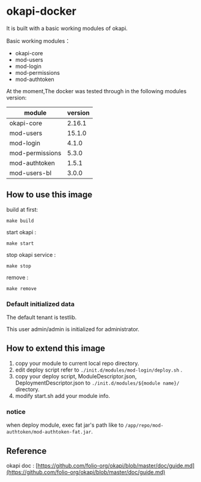 # okapi-docker

It is built with a basic working modules of okapi.

Basic working modules：

* okapi-core
* mod-users
* mod-login
* mod-permissions
* mod-authtoken

At the moment,The docker was tested through in the following modules version:

| module          | version |
|-----------------|---------|
| okapi-core      |	2.16.1  |
| mod-users       | 15.1.0  |
| mod-login       | 4.1.0   |
| mod-permissions | 5.3.0   |
| mod-authtoken   | 1.5.1   |
| mod-users-bl    | 3.0.0   |


## How to use this image

build at first:

```
make build
```

start okapi :

```
make start
```

stop okapi service :

```
make stop
```

remove :

```
make remove
```

### Default initialized data

The default tenant is testlib.

This user admin/admin is  initialized for administrator.


## How to extend this image

1. copy your module to current local repo directory.
2. edit deploy script refer to `./init.d/modules/mod-login/deploy.sh` .
3. copy your deploy script, ModuleDescriptor.json, DeploymentDescriptor.json to `./init.d/modules/${module name}/` directory.
4. modify start.sh add your module info.

### notice

when deploy module, exec fat jar's path like to `/app/repo/mod-authtoken/mod-authtoken-fat.jar`.




## Reference

okapi doc : [https://github.com/folio-org/okapi/blob/master/doc/guide.md](https://github.com/folio-org/okapi/blob/master/doc/guide.md)

